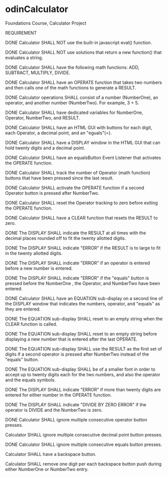 # odinCalculator
Foundations Course, Calculator Project

REQUIREMENT

DONE        Calculator SHALL NOT use the built-in javascript eval() function.


DONE        Calculator SHALL NOT use solutions that return a new function() that evaluates a string.


DONE        Calculator SHALL have the following math functions: ADD, SUBTRACT, MULTIPLY, DIVIDE.


DONE        Calculator SHALL have an OPERATE function that takes two numbers and then calls one of the math functions to generate a RESULT.


DONE        Calculator operations SHALL consist of a number (NumberOne), an operator, and another number (NumberTwo). For example, 3 + 5. 


DONE        Calculator SHALL have dedicated variables for NumberOne, Operator, NumberTwo, and RESULT.  


DONE        Calculator SHALL have an HTML GUI with buttons for each digit, each Operator, a decimal point, and an "eguals"(=).


DONE        Calculator SHALL have a DISPLAY window in the HTML GUI that can hold twenty digits and a decimal point.


DONE        Calculator SHALL have an equalsButton Event Listener that activates the OPERATE function.


DONE        Calculator SHALL track the number of Operator (math function) buttons that have been pressed since the last result.


DONE        Calculator SHALL activate the OPERATE function if a second Operator button is pressed after NumberTwo.


DONE        Calculator SHALL reset the Operator tracking to zero before exiting the OPERATE function.


DONE        Calculator SHALL have a CLEAR function that resets the RESULT to zero.


DONE        The DISPLAY SHALL indicate the RESULT at all times with the decimal places rounded off to fit the twenty allotted digits.


DONE        The DISPLAY SHALL indicate "ERROR" if the RESULT is to large to fit in the twenty allotted digits.


DONE        The DISPLAY SHALL indicate "ERROR" if an operator is entered before a new number is entered.


DONE        The DISPLAY SHALL indicate "ERROR" if the "equals" button is pressed before the NumberOne , the Operator, and NumberTwo have been entered.


DONE        Calculator SHALL have an EQUATION sub-display on a second line of the DISPLAY window that indicates the numbers, operator, and "equals" as they are entered.


DONE        The EQUATION sub-display SHALL reset to an empty string when the CLEAR function is called.


DONE        The EQUATION sub-display SHALL reset to an empty string before displaying a new number that is entered after the last OPERATE.


DONE        The EQUATION sub-display SHALL use the RESULT as the first set of digits if a second operator is pressed after NumberTwo instead of the "equals" button.


DONE        The EQUATION sub-display SHALL be of a smaller font in order to accept up to twenty digits each for the two numbers, and also the operator and the equals symbols.


DONE        The DISPLAY SHALL indicate "ERROR" if more than twenty digits are entered for either number in the OPERATE function.


DONE        The DISPLAY SHALL indicate "DIVIDE BY ZERO ERROR" if the operator is DIVIDE and the NumberTwo is zero.


DONE        Calculator SHALL ignore multiple consecutive operator button presses.


Calculator SHALL ignore multiple consecutive decimal point button presses.


DONE        Calculator SHALL ignore multiple consecutive equals button presses.


Calculator SHALL have a backspace button.


Calculator SHALL remove one digit per each backspace button push during either NumberOne or NumberTwo entry. 


